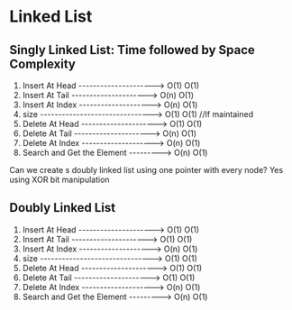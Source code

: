# Linked List

## Singly Linked List: Time followed by Space Complexity

1. Insert At Head ---------------------> O(1) O(1)
2. Insert At Tail ---------------------> O(n) O(1)
3. Insert At Index --------------------> O(n) O(1)
4. size -------------------------------> O(1) O(1) //If maintained
5. Delete At Head ---------------------> O(1) O(1)
6. Delete At Tail ---------------------> O(n) O(1)
7. Delete At Index --------------------> O(n) O(1)
8. Search and Get the Element ---------> O(n) O(1)

Can we create s doubly linked list using one pointer with every node? Yes using XOR bit manipulation

## Doubly Linked List

1. Insert At Head ---------------------> O(1) O(1)
2. Insert At Tail ---------------------> O(1) O(1)
3. Insert At Index --------------------> O(n) O(1)
4. size -------------------------------> O(1) O(1)
5. Delete At Head ---------------------> O(1) O(1)
6. Delete At Tail ---------------------> O(1) O(1)
7. Delete At Index --------------------> O(n) O(1)
8. Search and Get the Element ---------> O(n) O(1)
